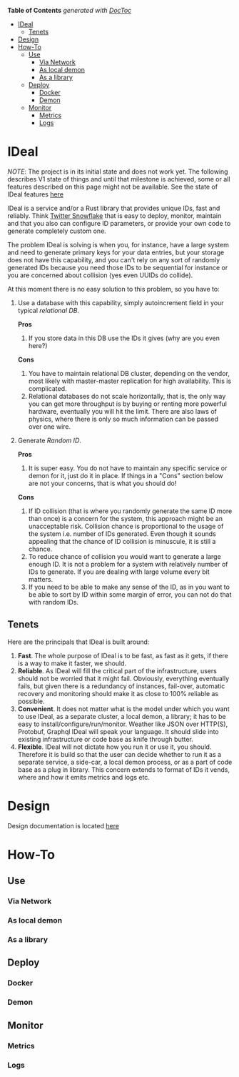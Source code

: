 <!-- START doctoc generated TOC please keep comment here to allow auto update -->
<!-- DON'T EDIT THIS SECTION, INSTEAD RE-RUN doctoc TO UPDATE -->
**Table of Contents**  *generated with [DocToc](https://github.com/thlorenz/doctoc)*

- [IDeal](#ideal)
    - [Tenets](#tenets)
- [Design](#design)
- [How-To](#how-to)
    - [Use](#use)
        - [Via Network](#via-network)
        - [As local demon](#as-local-demon)
        - [As a library](#as-a-library)
    - [Deploy](#deploy)
        - [Docker](#docker)
        - [Demon](#demon)
    - [Monitor](#monitor)
        - [Metrics](#metrics)
        - [Logs](#logs)

<!-- END doctoc generated TOC please keep comment here to allow auto update -->

# IDeal

*NOTE*: The project is in its initial state and does not work yet. The following describes V1 state of things and until
that milestone is achieved, some or all features described on this page might not be available. See the state of IDeal
features [here](https://github.com/oantoshchenko/IDeal/projects/1)

IDeal is a service and/or a Rust library that provides unique IDs, fast and reliably. Think
[Twitter Snowflake](https://blog.twitter.com/engineering/en_us/a/2010/announcing-snowflake.html) that is easy to deploy,
monitor, maintain and that you also can configure ID parameters, or provide your own code to generate completely custom
one.

The problem IDeal is solving is when you, for instance, have a large system and need to generate primary keys for your
data entries, but your storage does not have this capability, and you can't rely on any sort of randomly generated IDs
because you need those IDs to be sequential for instance or you are concerned about collision (yes even UUIDs do
collide).

At this moment there is no easy solution to this problem, so you have to:

1. Use a database with this capability, simply autoincrement field in your typical *relational DB*.

   **Pros**
    1. If you store data in this DB use the IDs it gives (why are you even here?)

   **Cons**
    1. You have to maintain relational DB cluster, depending on the vendor, most likely with master-master replication
       for high availability. This is complicated.
    1. Relational databases do not scale horizontally, that is, the only way you can get more throughput is by buying or
       renting more powerful hardware, eventually you will hit the limit. There are also laws of physics, where there is
       only so much information can be passed over one wire.

1. Generate *Random ID*.

   **Pros**
    1. It is super easy. You do not have to maintain any specific service or demon for it, just do it in place. If
       things in a "Cons" section below are not your concerns, that is what you should do!

   **Cons**
    1. If ID collision (that is where you randomly generate the same ID more than once) is a concern for the system,
       this approach might be an unacceptable risk. Collision chance is proportional to the usage of the system i.e.
       number of IDs generated. Even though it sounds appealing that the chance of ID collision is minuscule, it is
       still a chance.
    1. To reduce chance of collision you would want to generate a large enough ID. It is not a problem for a system with
       relatively number of IDs to generate. If you are dealing with large volume every bit matters.
    1. If you need to be able to make any sense of the ID, as in you want to be able to sort by ID within some margin of
       error, you can not do that with random IDs.

## Tenets

Here are the principals that IDeal is built around:

1. **Fast**. The whole purpose of IDeal is to be fast, as fast as it gets, if there is a way to make it faster, we
   should.
1. **Reliable**. As IDeal will fill the critical part of the infrastructure, users should not be worried that it might
   fail. Obviously, everything eventually fails, but given there is a redundancy of instances, fail-over, automatic
   recovery and monitoring should make it as close to 100% reliable as possible.
1. **Convenient**. It does not matter what is the model under which you want to use IDeal, as a separate cluster, a
   local demon, a library; it has to be easy to install/configure/run/monitor. Weather like JSON over HTTP(S), Protobuf,
   Graphql IDeal will speak your language. It should slide into existing infrastructure or code base as knife through
   butter.
1. **Flexible**. IDeal will not dictate how you run it or use it, you should. Therefore it is build so that the user can
   decide whether to run it as a separate service, a side-car, a local demon process, or as a part of code base as a
   plug in library. This concern extends to format of IDs it vends, where and how it emits metrics and logs etc.

# Design

Design documentation is located [here](https://github.com/oantoshchenko/IDeal/blob/main/doc/DESIGN.md)

# How-To

## Use

### Via Network

### As local demon

### As a library

## Deploy

### Docker

### Demon

## Monitor

### Metrics

### Logs
